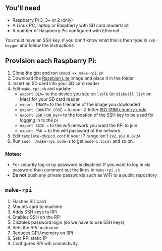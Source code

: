 ## You'll need

* Raspberry Pi 3, 3+ or 2 (only)
* A Linux PC, laptop or Raspberry with SD card reader/slot
* A number of Raspberry Pis configured with Ethernet

You must have an SSH key, if you don't know what this is then type in `ssh-keygen` and follow the instructions.

## Provision each Raspberry Pi:

1. Clone the gist and run `chmod +x make-rpi.sh`
2. Download the [Raspbian Lite](https://www.raspberrypi.org/downloads/raspbian/) image and place it in the folder
3. Insert an SD card into your SD card reader
4. Edit `make-rpi.sh` and update:
   *  `export DEV=` to the device you see on `lsblk` (or `diskutil list` on Mac) for your SD card reader
   *  `export IMAGE=` to the filename of the image you dowloaded
   *  `export COUNTRY_CODE =` to your 2-letter [ISO 3166 country code](https://www.iso.org/obp/ui/#search)
   *  `export SSH_PUB_KEY=` to the location of the SSH key to be used for logging in to the pi
   *  `export SSID =` to the wifi network you want the RPi to join
   *  `export PSK =` to the wifi password of the network
5. Edit `template-dhcpcd.conf` if your IP range isn't `192.168.0.0/24`
6. Run `sudo ./make-rpi node-1` to get `node-1.local` and so on.

### Notes:

* For security log-in by password is disabled. If you want to log in via password then comment out the lines in `make-rpi.sh` 
* **Do not** push any private passwords such as WiFi to a public repository

## `make-rpi`

1. Flashes SD card
2. Mounts card to machine
3. Adds SSH keys to RPi
4. Enables SSH on the RPi
5. Disables password login (so we have to use SSH keys)
6. Sets the RPi hostname
7. Reduces GPU memory on RPi 
8. Sets RPi static IP
9. Configures RPi wifi connectivity